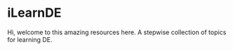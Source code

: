 # iLearnDE
Hi, welcome to this amazing resources here. A stepwise collection of topics for learning DE.

